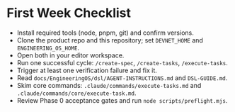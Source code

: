 # First Week Checklist

- Install required tools (node, pnpm, git) and confirm versions.
- Clone the product repo and this repository; set `DEVNET_HOME` and `ENGINEERING_OS_HOME`.
- Open both in your editor workspace.
- Run one successful cycle: `/create-spec`, `/create-tasks`, `/execute-tasks`.
- Trigger at least one verification failure and fix it.
- Read `docs/EngineeringOS/dsl/AGENT-INSTRUCTIONS.md` and `DSL-GUIDE.md`.
- Skim core commands: `.claude/commands/execute-tasks.md` and `.claude/commands/core/execute-task.md`.
- Review Phase 0 acceptance gates and run `node scripts/preflight.mjs`.

